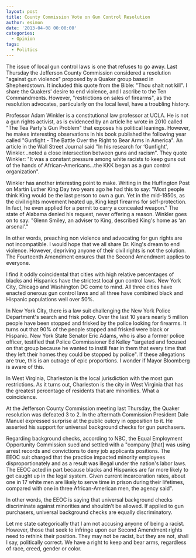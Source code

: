 ```yaml
---
layout: post
title: County Commission Vote on Gun Control Resolution
author: esimon
date: '2013-04-08 00:00:00'
categories:
  - Opinion
tags:
  - Politics
---
```

The issue of local gun control laws is one that refuses to go away. Last Thursday the Jefferson County Commission considered a resolution "against gun violence" proposed by a Quaker group based in Shepherdstown. It included this quote from the Bible: "Thou shalt not kill". I share the Quakers' desire to end violence, and I ascribe to the Ten Commandments. However, "restrictions on sales of firearms", as the resolution advocates, particularly on the local level, have a troubling history. 

Professor Adam Winkler is a constitutional law professor at UCLA. He is not a gun rights activist, as is evidenced by an article he wrote in 2010 called "The Tea Party's Gun Problem" that exposes his political leanings. However, he makes interesting observations in his book published the following year called "Gunfight - The Battle Over the Right to Bear Arms in America". An article in the Wall Street Journal said "In his research for ‘Gunfight', Winkler...noted a close intersection between guns and racism". They quote Winkler: "It was a constant pressure among white racists to keep guns out of the hands of African-Americans...the KKK began as a gun control organization". 

Winkler has another interesting point to make. Writing in the Huffington Post on Martin Luther King Day two years ago he had this to say: "Most people think King would be the last person to own a gun. Yet in the mid-1950s, as the civil rights movement heated up, King kept firearms for self-protection. In fact, he even applied for a permit to carry a concealed weapon." The state of Alabama denied his request, never offering a reason. Winkler goes on to say: "Glenn Smiley, an adviser to King, described King's home as ‘an arsenal'." 

In other words, preaching non violence and advocating for gun rights are not incompatible. I would hope that we all share Dr. King's dream to end violence. However, depriving anyone of their civil rights is not the solution. The Fourteenth Amendment ensures that the Second Amendment applies to everyone. 

I find it oddly coincidental that cities with high relative percentages of blacks and Hispanics have the strictest local gun control laws. New York City, Chicago and Washington DC come to mind. All three cities have enacted onerous gun control laws and all three have combined black and Hispanic populations well over 50%. 

In New York City, there is a law suit challenging the New York Police Department's search and frisk policy. Over the last 10 years nearly 5 million people have been stopped and frisked by the police looking for firearms. It turns out that 90% of the people stopped and frisked were black or Hispanic. New York State Senator Eric Adams, who is also a former police officer, testified that Police Commissioner Ed Kelley "targeted and focused on that group because he wanted to instill fear in them that every time that they left their homes they could be stopped by police". If these allegations are true, this is an outrage of epic proportions. I wonder if Mayor Bloomberg is aware of this.

In West Virginia, Charleston is the local jurisdiction with the most gun restrictions. As it turns out, Charleston is the city in West Virginia that has the greatest percentage of residents that are minorities. What a coincidence. 

At the Jefferson County Commission meeting last Thursday, the Quaker resolution was defeated 3 to 2. In the aftermath Commission President Dale Manuel expressed surprise at the public outcry in opposition to it. He asserted his support for universal background checks for gun purchasers. 

Regarding background checks, according to NBC, the Equal Employment Opportunity Commission sued and settled with a "company [that] was using arrest records and convictions to deny job applicants positions. The EEOC suit charged that the practice impacted minority employees disproportionately and as a result was illegal under the nation's labor laws. The EEOC acted in part because blacks and Hispanics are far more likely to get caught up in the legal system. Given current incarceration rates, about one in 17 white men are likely to serve time in prison during their lifetimes, compared with one in three African-American men, the agency said". 

In other words, the EEOC is saying that universal background checks discriminate against minorities and shouldn't be allowed. If applied to gun purchasers, universal background checks are equally discriminatory. 

Let me state categorically that I am not accusing anyone of being a racist. However, those that seek to infringe upon our Second Amendment rights need to rethink their position. They may not be racist, but they are not, shall I say, politically correct. We have a right to keep and bear arms, regardless of race, creed, gender or color. 

